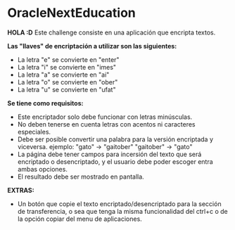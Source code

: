 # OracleNextEducation
**HOLA :D**
Este challenge consiste en una aplicación que encripta textos.

**Las "llaves" de encriptación a utilizar son las siguientes:**
  + La letra "e" se convierte en "enter"
  + La letra "i" se convierte en "imes"
  + La letra "a" se convierte en "ai"
  + La letra "o" se convierte en "ober"
  + La letra "u" se convierte en "ufat"

**Se tiene como requisitos:**
  + Este encriptador solo debe funcionar con letras minúsculas.
  + No deben tenerse en cuenta letras con acentos ni caracteres especiales.
  + Debe ser posible convertir una palabra para la versión encriptada y viceversa. 
    ejemplo:
    "gato" -> "gaitober"
    "gaitober" -> "gato"
  + La página debe tener campos para incersión del texto que será encriptado o desencriptado, y el usuario debe poder      escoger entra ambas opciones.
  + El resultado debe ser mostrado en pantalla.

**EXTRAS:**
  + Un botón que copie el texto encriptado/desencriptado para la sección de transferencia, o sea que tenga la misma funcionalidad del ctrl+c o de la opción copiar del menu de aplicaciones.
